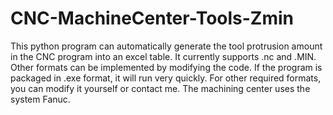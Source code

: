 # CNC-MachineCenter-Tools-Zmin
This python program can automatically generate the tool protrusion amount in the CNC program into an excel table. 
It currently supports .nc and .MIN. Other formats can be implemented by modifying the code.
If the program is packaged in .exe format, it will run very quickly.
For other required formats, you can modify it yourself or contact me.
The machining center uses the system Fanuc.
